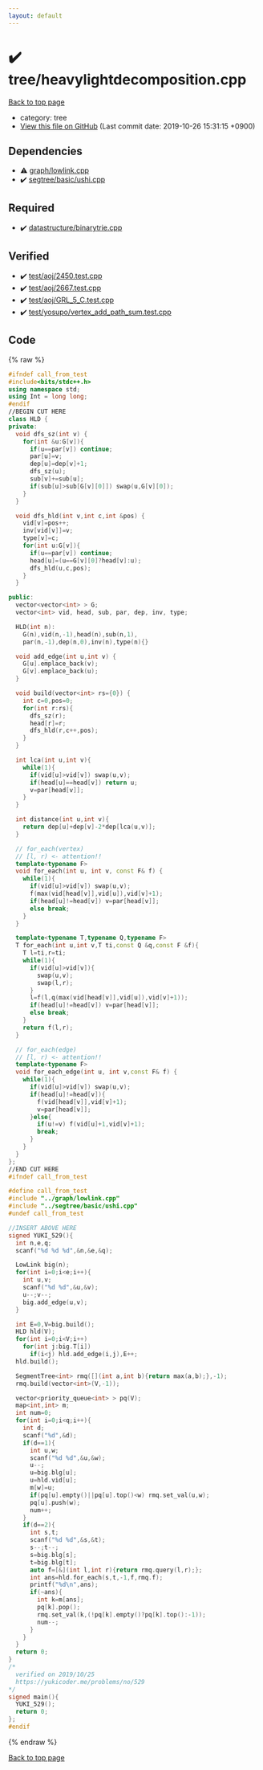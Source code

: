 ```yaml
---
layout: default
---
```


<!-- mathjax config similar to math.stackexchange -->
<script type="text/javascript" async
  src="https://cdnjs.cloudflare.com/ajax/libs/mathjax/2.7.5/MathJax.js?config=TeX-MML-AM_CHTML">
</script>
<script type="text/x-mathjax-config">
  MathJax.Hub.Config({
    TeX: { equationNumbers: { autoNumber: "AMS" }},
    tex2jax: {
      inlineMath: [ ['$','$'] ],
      processEscapes: true
    },
    "HTML-CSS": { matchFontHeight: false },
    displayAlign: "left",
    displayIndent: "2em"
  });
</script>

<script type="text/javascript" src="https://cdnjs.cloudflare.com/ajax/libs/jquery/3.4.1/jquery.min.js"></script>
<script src="https://cdn.jsdelivr.net/npm/jquery-balloon-js@1.1.2/jquery.balloon.min.js" integrity="sha256-ZEYs9VrgAeNuPvs15E39OsyOJaIkXEEt10fzxJ20+2I=" crossorigin="anonymous"></script>
<script type="text/javascript" src="../../assets/js/copy-button.js"></script>
<link rel="stylesheet" href="../../assets/css/copy-button.css" />


# :heavy_check_mark: tree/heavylightdecomposition.cpp
<a href="../../index.html">Back to top page</a>

* category: tree
* <a href="{{ site.github.repository_url }}/blob/master/tree/heavylightdecomposition.cpp">View this file on GitHub</a> (Last commit date: 2019-10-26 15:31:15 +0900)




## Dependencies
* :warning: <a href="../graph/lowlink.cpp.html">graph/lowlink.cpp</a>
* :heavy_check_mark: <a href="../segtree/basic/ushi.cpp.html">segtree/basic/ushi.cpp</a>


## Required
* :heavy_check_mark: <a href="../datastructure/binarytrie.cpp.html">datastructure/binarytrie.cpp</a>


## Verified
* :heavy_check_mark: <a href="../../verify/test/aoj/2450.test.cpp.html">test/aoj/2450.test.cpp</a>
* :heavy_check_mark: <a href="../../verify/test/aoj/2667.test.cpp.html">test/aoj/2667.test.cpp</a>
* :heavy_check_mark: <a href="../../verify/test/aoj/GRL_5_C.test.cpp.html">test/aoj/GRL_5_C.test.cpp</a>
* :heavy_check_mark: <a href="../../verify/test/yosupo/vertex_add_path_sum.test.cpp.html">test/yosupo/vertex_add_path_sum.test.cpp</a>


## Code
{% raw %}
```cpp
#ifndef call_from_test
#include<bits/stdc++.h>
using namespace std;
using Int = long long;
#endif
//BEGIN CUT HERE
class HLD {
private:
  void dfs_sz(int v) {
    for(int &u:G[v]){
      if(u==par[v]) continue;
      par[u]=v;
      dep[u]=dep[v]+1;
      dfs_sz(u);
      sub[v]+=sub[u];
      if(sub[u]>sub[G[v][0]]) swap(u,G[v][0]);
    }
  }

  void dfs_hld(int v,int c,int &pos) {
    vid[v]=pos++;
    inv[vid[v]]=v;
    type[v]=c;
    for(int u:G[v]){
      if(u==par[v]) continue;
      head[u]=(u==G[v][0]?head[v]:u);
      dfs_hld(u,c,pos);
    }
  }

public:
  vector<vector<int> > G;
  vector<int> vid, head, sub, par, dep, inv, type;

  HLD(int n):
    G(n),vid(n,-1),head(n),sub(n,1),
    par(n,-1),dep(n,0),inv(n),type(n){}

  void add_edge(int u,int v) {
    G[u].emplace_back(v);
    G[v].emplace_back(u);
  }

  void build(vector<int> rs={0}) {
    int c=0,pos=0;
    for(int r:rs){
      dfs_sz(r);
      head[r]=r;
      dfs_hld(r,c++,pos);
    }
  }

  int lca(int u,int v){
    while(1){
      if(vid[u]>vid[v]) swap(u,v);
      if(head[u]==head[v]) return u;
      v=par[head[v]];
    }
  }

  int distance(int u,int v){
    return dep[u]+dep[v]-2*dep[lca(u,v)];
  }

  // for_each(vertex)
  // [l, r) <- attention!!
  template<typename F>
  void for_each(int u, int v, const F& f) {
    while(1){
      if(vid[u]>vid[v]) swap(u,v);
      f(max(vid[head[v]],vid[u]),vid[v]+1);
      if(head[u]!=head[v]) v=par[head[v]];
      else break;
    }
  }

  template<typename T,typename Q,typename F>
  T for_each(int u,int v,T ti,const Q &q,const F &f){
    T l=ti,r=ti;
    while(1){
      if(vid[u]>vid[v]){
        swap(u,v);
        swap(l,r);
      }
      l=f(l,q(max(vid[head[v]],vid[u]),vid[v]+1));
      if(head[u]!=head[v]) v=par[head[v]];
      else break;
    }
    return f(l,r);
  }

  // for_each(edge)
  // [l, r) <- attention!!
  template<typename F>
  void for_each_edge(int u, int v,const F& f) {
    while(1){
      if(vid[u]>vid[v]) swap(u,v);
      if(head[u]!=head[v]){
        f(vid[head[v]],vid[v]+1);
        v=par[head[v]];
      }else{
        if(u!=v) f(vid[u]+1,vid[v]+1);
        break;
      }
    }
  }
};
//END CUT HERE
#ifndef call_from_test

#define call_from_test
#include "../graph/lowlink.cpp"
#include "../segtree/basic/ushi.cpp"
#undef call_from_test

//INSERT ABOVE HERE
signed YUKI_529(){
  int n,e,q;
  scanf("%d %d %d",&n,&e,&q);

  LowLink big(n);
  for(int i=0;i<e;i++){
    int u,v;
    scanf("%d %d",&u,&v);
    u--;v--;
    big.add_edge(u,v);
  }

  int E=0,V=big.build();
  HLD hld(V);
  for(int i=0;i<V;i++)
    for(int j:big.T[i])
      if(i<j) hld.add_edge(i,j),E++;
  hld.build();

  SegmentTree<int> rmq([](int a,int b){return max(a,b);},-1);
  rmq.build(vector<int>(V,-1));

  vector<priority_queue<int> > pq(V);
  map<int,int> m;
  int num=0;
  for(int i=0;i<q;i++){
    int d;
    scanf("%d",&d);
    if(d==1){
      int u,w;
      scanf("%d %d",&u,&w);
      u--;
      u=big.blg[u];
      u=hld.vid[u];
      m[w]=u;
      if(pq[u].empty()||pq[u].top()<w) rmq.set_val(u,w);
      pq[u].push(w);
      num++;
    }
    if(d==2){
      int s,t;
      scanf("%d %d",&s,&t);
      s--;t--;
      s=big.blg[s];
      t=big.blg[t];
      auto f=[&](int l,int r){return rmq.query(l,r);};
      int ans=hld.for_each(s,t,-1,f,rmq.f);
      printf("%d\n",ans);
      if(~ans){
        int k=m[ans];
        pq[k].pop();
        rmq.set_val(k,(!pq[k].empty()?pq[k].top():-1));
        num--;
      }
    }
  }
  return 0;
}
/*
  verified on 2019/10/25
  https://yukicoder.me/problems/no/529
*/
signed main(){
  YUKI_529();
  return 0;
};
#endif

```
{% endraw %}

<a href="../../index.html">Back to top page</a>

